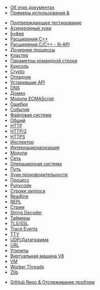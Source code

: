 <!--
  NB(chrisdickinson): if you move this file, be sure to update
  tools/doc/html.js to point at the new location.
-->

<!--introduced_in=v0.10.0-->

* [Об этих документах](documentation.html)
* [Примеры использования &](synopsis.html)

<div class="line"></div>

* [Подтверждающее тестирование](assert.html)
* [Асинхронные хуки](async_hooks.html)
* [Буфер](buffer.html)
* [Расширения C++](addons.html)
* [Расширения C/C++ - N-API](n-api.html)
* [Дочерние процессы](child_process.html)
* [Кластер](cluster.html)
* [Параметры командной строки](cli.html)
* [Консоль](console.html)
* [Crypto](crypto.html)
* [Отладчик](debugger.html)
* [Устаревшие API](deprecations.html)
* [DNS](dns.html)
* [Домен](domain.html)
* [Модули ECMAScript](esm.html)
* [Ошибки](errors.html)
* [События](events.html)
* [Файловая система](fs.html)
* [Общий](globals.html)
* [HTTP](http.html)
* [HTTP/2](http2.html)
* [HTTPS](https.html)
* [Инспектор](inspector.html)
* [Интернационализация](intl.html)
* [Модули](modules.html)
* [Сеть](net.html)
* [Операционная система](os.html)
* [Путь](path.html)
* [Хуки производительности](perf_hooks.html)
* [Процесс](process.html)
* [Punycode](punycode.html)
* [Строки запроса](querystring.html)
* [Readline](readline.html)
* [REPL](repl.html)
* [Стрим](stream.html)
* [String Decoder](string_decoder.html)
* [Таймеры](timers.html)
* [TLS/SSL](tls.html)
* [Trace Events](tracing.html)
* [TTY](tty.html)
* [UDP/Датаграмма](dgram.html)
* [URL](url.html)
* [Утилиты](util.html)
* [Виртуальная машина V8](v8.html)
* [VM](vm.html)
* [Worker Threads](worker_threads.html)
* [Zlib](zlib.html)

<div class="line"></div>

* [GitHub Repo & Отслеживание проблем](https://github.com/nodejs/node)
